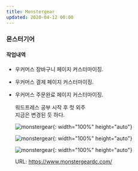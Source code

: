 ```yaml
---
title: Monstergear
updated: 2020-04-12 00:00
---
```


### 몬스터기어
   
#### 작업내역
- 우커머스 장바구니 페이지 커스터마이징.
- 우커머스 결제 페이지 커스터마이징.
- 우커머스 주문완료 페이지 커스터마이징.
  
	워드프레스 공부 시작 후 첫 외주  
	지금은 변경된 듯 하다.  
  
	![monstergear](https://github.com/project0210/project0210.github.io/blob/master/_posts/images/monstergear/001.png?raw=true){: width="100%" height="auto"}
  
	![monstergear](https://github.com/project0210/project0210.github.io/blob/master/_posts/images/monstergear/002.png?raw=true){: width="100%" height="auto"}
  
	![monstergear](https://github.com/project0210/project0210.github.io/blob/master/_posts/images/monstergear/003.png?raw=true){: width="100%" height="auto"}
  
	URL: https://www.monstergeardc.com/